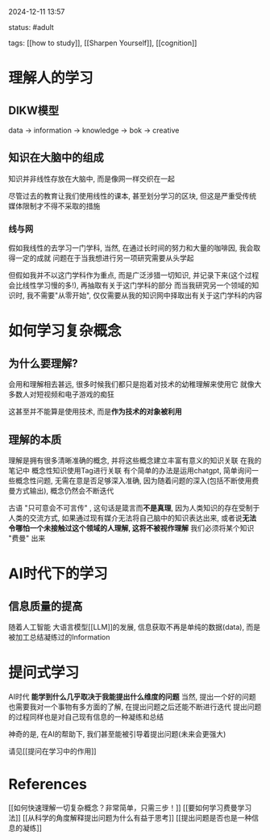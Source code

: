 2024-12-11    13:57

status: #adult 

tags: [[how to study]], [[Sharpen Yourself]], [[cognition]]


# 理解人的学习

## DIKW模型
data -> information -> knowledge -> bok -> creative

## 知识在大脑中的组成

知识并非线性存放在大脑中, 而是像网一样交织在一起

尽管过去的教育让我们使用线性的课本, 甚至划分学习的区块, 但这是严重受传统媒体限制才不得不采取的措施

### 线与网

假如我线性的去学习一门学科, 当然, 在通过长时间的努力和大量的咖啡因, 我会取得一定的成就
问题在于当我想进行另一项研究需要从头学起

但假如我并不以这门学科作为重点, 而是广泛涉猎一切知识, 并记录下来(这个过程会比线性学习慢的多!), 再抽取有关于这门学科的部分
而当我研究另一个领域的知识时, 我不需要"从零开始", 仅仅需要从我的知识网中择取出有关于这门学科的内容

# 如何学习复杂概念

## 为什么要理解?

会用和理解相去甚远, 很多时候我们都只是抱着对技术的幼稚理解来使用它
就像大多数人对短视频和电子游戏的痴狂

这甚至并不能算是使用技术, 而是**作为技术的对象被利用**

## 理解的本质

理解是拥有很多清晰准确的概念, 并将这些概念建立丰富有意义的知识关联
在我的笔记中 概念性知识使用Tag进行关联
有个简单的办法是运用chatgpt, 简单询问一些概念性问题, 无需在意是否足够深入准确, 因为随着问题的深入(包括不断使用费曼方式输出), 概念仍然会不断迭代

古语 "只可意会不可言传" , 这句话是箴言而**不是真理**, 因为人类知识的存在受制于人类的交流方式, 如果通过现有媒介无法将自己脑中的知识表达出来, 或者说**无法令哪怕一个未接触过这个领域的人理解, 这将不被视作理解**
我们必须将某个知识 "费曼" 出来

# AI时代下的学习

## 信息质量的提高
随着人工智能 大语言模型[[LLM]]的发展, 信息获取不再是单纯的数据(data), 而是被加工总结凝练过的Information

# 提问式学习

 AI时代 **能学到什么几乎取决于我能提出什么维度的问题**
当然, 提出一个好的问题也需要我对一个事物有多方面的了解, 在提出问题之后还能不断进行迭代
提出问题的过程同样也是对自己现有信息的一种凝练和总结

神奇的是, 在AI的帮助下, 我们甚至能被引导着提出问题(未来会更强大)

请见[[提问在学习中的作用]]



# References

[[如何快速理解一切复杂概念？非常简单，只需三步！]]
[[要如何学习费曼学习法]]
[[从科学的角度解释提出问题为什么有益于思考]]
[[提出问题是否也是一种信息的凝练]]
